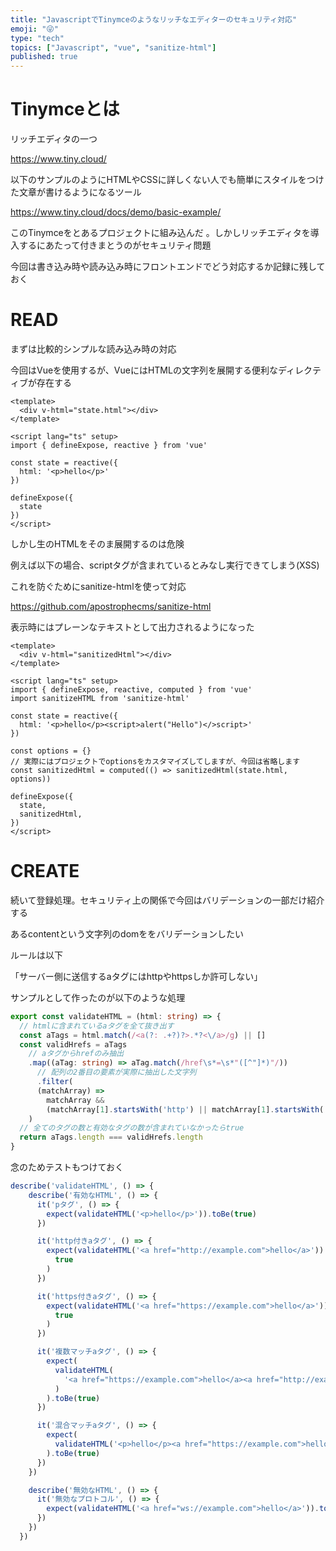 ```yaml
---
title: "JavascriptでTinymceのようなリッチなエディターのセキュリティ対応"
emoji: "😜"
type: "tech"
topics: ["Javascript", "vue", "sanitize-html"]
published: true
---
```


# Tinymceとは

リッチエディタの一つ

https://www.tiny.cloud/

以下のサンプルのようにHTMLやCSSに詳しくない人でも簡単にスタイルをつけた文章が書けるようになるツール

https://www.tiny.cloud/docs/demo/basic-example/

このTinymceをとあるプロジェクトに組み込んだ 。しかしリッチエディタを導入するにあたって付きまとうのがセキュリティ問題

今回は書き込み時や読み込み時にフロントエンドでどう対応するか記録に残しておく

# READ

まずは比較的シンプルな読み込み時の対応

今回はVueを使用するが、VueにはHTMLの文字列を展開する便利なディレクティブが存在する

```vue
<template>
  <div v-html="state.html"></div>
</template>

<script lang="ts" setup>
import { defineExpose, reactive } from 'vue'

const state = reactive({
  html: '<p>hello</p>'
})

defineExpose({
  state
})
</script>
```

しかし生のHTMLをそのま展開するのは危険

例えば以下の場合、scriptタグが含まれているとみなし実行できてしまう(XSS)

これを防ぐためにsanitize-htmlを使って対応

https://github.com/apostrophecms/sanitize-html

表示時にはプレーンなテキストとして出力されるようになった

```vue
<template>
  <div v-html="sanitizedHtml"></div>
</template>

<script lang="ts" setup>
import { defineExpose, reactive, computed } from 'vue'
import sanitizeHTML from 'sanitize-html'

const state = reactive({
  html: '<p>hello</p><script>alert("Hello")</>script>'
})

const options = {}
// 実際にはプロジェクトでoptionsをカスタマイズしてしますが、今回は省略します
const sanitizedHtml = computed(() => sanitizedHtml(state.html, options))

defineExpose({
  state,
  sanitizedHtml,
})
</script>
```

# CREATE

続いて登録処理。セキュリティ上の関係で今回はバリデーションの一部だけ紹介する

あるcontentという文字列のdomををバリデーションしたい

ルールは以下

「サーバー側に送信するaタグにはhttpやhttpsしか許可しない」

サンプルとして作ったのが以下のような処理

```ts
export const validateHTML = (html: string) => {
  // htmlに含まれているaタグを全て抜き出す
  const aTags = html.match(/<a(?: .+?)?>.*?<\/a>/g) || []
  const validHrefs = aTags
    // aタグからhrefのみ抽出
    .map((aTag: string) => aTag.match(/href\s*=\s*"([^"]*)"/))
      // 配列の2番目の要素が実際に抽出した文字列
      .filter(
      (matchArray) =>
        matchArray &&
        (matchArray[1].startsWith('http') || matchArray[1].startsWith('https'))
    )
  // 全てのタグの数と有効なタグの数が含まれていなかったらtrue
  return aTags.length === validHrefs.length
}
```

念のためテストもつけておく

```js
describe('validateHTML', () => {
    describe('有効なHTML', () => {
      it('pタグ', () => {
        expect(validateHTML('<p>hello</p>')).toBe(true)
      })

      it('http付きaタグ', () => {
        expect(validateHTML('<a href="http://example.com">hello</a>')).toBe(
          true
        )
      })

      it('https付きaタグ', () => {
        expect(validateHTML('<a href="https://example.com">hello</a>')).toBe(
          true
        )
      })

      it('複数マッチaタグ', () => {
        expect(
          validateHTML(
            '<a href="https://example.com">hello</a><a href="http://example.com">hello</a>'
          )
        ).toBe(true)
      })

      it('混合マッチaタグ', () => {
        expect(
          validateHTML('<p>hello</p><a href="https://example.com">hello</a>')
        ).toBe(true)
      })
    })

    describe('無効なHTML', () => {
      it('無効なプロトコル', () => {
        expect(validateHTML('<a href="ws://example.com">hello</a>')).toBe(false)
      })
    })
  })
```

